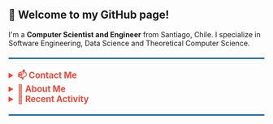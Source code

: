 ## 👋 Welcome to my GitHub page!

I'm a **Computer Scientist and Engineer** from Santiago, Chile. I specialize in Software Engineering, Data Science and Theoretical Computer Science.

<hr style="border: 1px solid #3498db; margin: 20px 0;">

<details>
  <summary style="font-size: 1.2em; font-weight: bold; color: #e74c3c; cursor: pointer;">📫 Contact Me</summary>
  <div align="center">
    <p>
      <a href="mailto:mflores@dcc.uchile.cl" target="_blank">
        <img src="https://img.shields.io/badge/Email-D14836?style=for-the-badge&logo=gmail&logoColor=white" alt="Email" style="height: 30px; margin: 0 5px;">
      </a>
      <a href="https://www.linkedin.com/in/maxfloresv/" target="_blank">
        <img src="https://img.shields.io/badge/LinkedIn-0077B5?style=for-the-badge&logo=linkedin&logoColor=white" alt="LinkedIn" style="height: 30px; margin: 0 5px;">
      </a>
    </p>
  </div>
</details>

<details>
  <summary style="font-size: 1.2em; font-weight: bold; color: #e74c3c; cursor: pointer;">👤 About Me</summary>
    <ul style="list-style: none; padding: 0; text-align: left; max-width: 600px; margin: auto; color: #555;">
      <li>🔹 <strong>Languages:</strong> JavaScript, TypeScript, Python, C/C++, Java, Scala, Racket.</li>
      <li>🔹 <strong>Web Development:</strong> React, Node.js, Next.js, Django, FastAPI, Jest, Pytest, Wordpress, HTML, CSS.</li>
      <li>🔹 <strong>Databases:</strong> MySQL, MongoDB.</li>
      <li>🔹 <strong>DevOps & Cloud:</strong> Docker, Kubernetes, AWS, GitHub Actions, Grafana.</li>
      <li>🔹 <strong>Data Science:</strong> Pandas, Numpy, Scikit-Learn, Tensorflow, Seaborn, Matplotlib.</li>
    </ul>
    <p>🔭 I'm currently working at <a href="https://toctoc.com/" target="_blank">TOCTOC</a>.</p>
    <p>🌱 I'm a Master of Data Science student at University of Chile (double degree with Computer Science and Engineering).</p>
</details>

<details>
  <summary style="font-size: 1.2em; font-weight: bold; color: #e74c3c; cursor: pointer;">📅 Recent Activity</summary>
  <div align="center">
    <a href="https://github.com/maxfloresv" target="_blank">
      <img src="https://github-readme-activity-graph.vercel.app/graph?username=maxfloresv&theme=github-compact&hide_border=true" alt="Activity Graph" style="border-radius: 10px; margin: 0 5px;">
    </a>
  </div>
</details>

<hr style="border: 1px solid #3498db; margin: 20px 0;">
